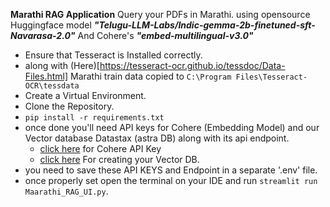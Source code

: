 **Marathi RAG Application**
Query your PDFs in Marathi.
using opensource Huggingface model ***"Telugu-LLM-Labs/Indic-gemma-2b-finetuned-sft-Navarasa-2.0"***
And Cohere's ***"embed-multilingual-v3.0"***
- Ensure that Tesseract is Installed correctly.
- along with (Here)[https://tesseract-ocr.github.io/tessdoc/Data-Files.html] Marathi train data copied to `C:\Program Files\Tesseract-OCR\tessdata`
- Create a Virtual Environment.
- Clone the Repository.
- `pip install -r requirements.txt`
- once done you'll need API keys for Cohere (Embedding Model) and our Vector database Datastax (astra DB) along with its api endpoint.
  - [click here](https://dashboard.cohere.com/api-keys) for Cohere API Key
  - [click here](https://astra.datastax.com/org/5cbd84bf-4cde-4e36-87dd-8302ee7d8eca/database) For creating your Vector DB.
- you need to save these API KEYS and Endpoint in a separate '.env' file.
- once properly set open the terminal on your IDE and run `streamlit run Maarathi_RAG_UI.py`.
